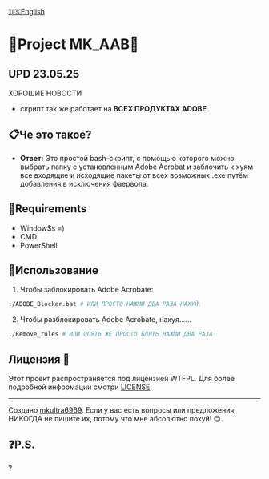 [🇺🇸English](https://github.com/MKultra6969/MK_AdobeAcrobatBlocker/blob/main/README.md)

# **💊Project MK_AAB💉**

## UPD 23.05.25
ХОРОШИЕ НОВОСТИ
- скрипт так же работает на **ВСЕХ ПРОДУКТАХ ADOBE**

## **📋Че это такое?**

- **Ответ:**
  Это простой bash-скрипт, с помощью которого можно выбрать папку с установленным Adobe Acrobat и заблочить к хуям все входящие и исходящие пакеты от всех возможных .exe путём добавления в исключения фаервола.

## **💽Requirements**
- Window$s =)
- CMD
- PowerShell

## **🍴Использование**

1. Чтобы заблокировать Adobe Acrobate:
```bash
./ADOBE_Blocker.bat # ИЛИ ПРОСТО НАЖМИ ДВА РАЗА НАХУЙ.
```

2. Чтобы разблокировать Adobe Acrobate, нахуя......

```bash
./Remove_rules # ИЛИ ОПЯТЬ ЖЕ ПРОСТО БЛЯТЬ НАЖМИ ДВА РАЗА
```

## Лицензия 📜

Этот проект распространяется под лицензией WTFPL. Для более подробной информации смотри [LICENSE](https://github.com/MKultra6969/MK_AdobeAcrobatBlocker/blob/main/LICENSE.md).

---

Создано [mkultra6969](https://github.com/mkultra6969). Если у вас есть вопросы или предложения, НИКОГДА не пишите их, потому что мне абсолютно похуй! 😊.

## ❓P.S.

?
